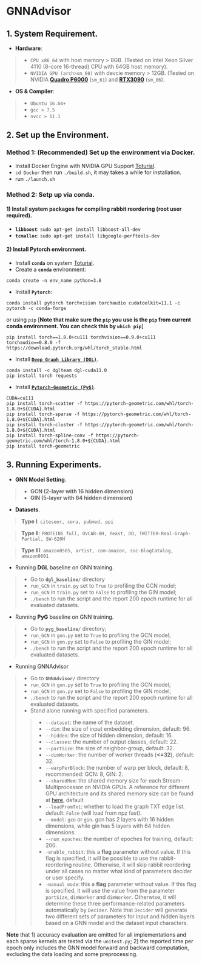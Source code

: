 # GNNAdvisor

## 1. System Requirement.
+ **Hardware**: 
> + `CPU x86_64` with host memory > 8GB. (Tested on Intel Xeon Silver 4110 (8-core 16-thread)  CPU  with 64GB host memory).
> + `NVIDIA GPU (arch>sm_60)` with devcie memory > 12GB. (Tested on NVIDIA [**Quadro P6000**](https://www.nvidia.com/content/dam/en-zz/Solutions/design-visualization/productspage/quadro/quadro-desktop/quadro-pascal-p6000-data-sheet-a4-nv-704590-r1.pdf) (`sm_61`) and [**RTX3090**](https://www.techpowerup.com/gpu-specs/geforce-rtx-3090.c3622) (`sm_86`).
+ **OS & Compiler**: 
> + `Ubuntu 16.04+`
> + `gcc > 7.5`
> + `nvcc > 11.1`

## 2. Set up the Environment. 
### Method 1: (**Recommended**) Set up the environment via Docker.
+ Install Docker Engine with NVIDIA GPU Support [Toturial](https://cnvrg.io/how-to-setup-docker-and-nvidia-docker-2-0-on-ubuntu-18-04/).
+ `cd Docker` then run `./build.sh`, it may takes a while for installation.
+ run `./launch.sh`

### Method 2: Setp up via conda.
#### 1) Install system packages for compiling rabbit reordering (root user required). 
+ **`libboost`**: `sudo apt-get install libboost-all-dev`
+ **`tcmalloc`**: `sudo apt-get install libgoogle-perftools-dev`

#### 2) Install Pytorch environment.
+ Install **`conda`** on system [Toturial](https://www.digitalocean.com/community/tutorials/how-to-install-anaconda-on-ubuntu-18-04-quickstart).
+ Create a **`conda`** environment: 
```
conda create -n env_name python=3.6
```
+ Install **`Pytorch`**: 
```
conda install pytorch torchvision torchaudio cudatoolkit=11.1 -c pytorch -c conda-forge
```
or using `pip` [**Note that make sure the `pip` you use is the `pip` from current conda environment. You can check this by `which pip`**]
```
pip install torch==1.8.0+cu111 torchvision==0.9.0+cu111 torchaudio==0.8.0 -f https://download.pytorch.org/whl/torch_stable.html
```
+ Install [**`Deep Graph Library (DGL)`**](https://github.com/dmlc/dgl).
```
conda install -c dglteam dgl-cuda11.0
pip install torch requests
```

+ Install [**`Pytorch-Geometric (PyG)`**](https://github.com/rusty1s/pytorch_geometric).
```
CUDA=cu111
pip install torch-scatter -f https://pytorch-geometric.com/whl/torch-1.8.0+${CUDA}.html
pip install torch-sparse -f https://pytorch-geometric.com/whl/torch-1.8.0+${CUDA}.html
pip install torch-cluster -f https://pytorch-geometric.com/whl/torch-1.8.0+${CUDA}.html
pip install torch-spline-conv -f https://pytorch-geometric.com/whl/torch-1.8.0+${CUDA}.html
pip install torch-geometric
```

## 3. Running Experiments.

+ **GNN Model Setting**.
> + **GCN (2-layer with 16 hidden dimension)**
> + **GIN (5-layer with 64 hidden dimension)**
+ **Datasets**.
> **Type I**:
> `citeseer, cora, pubmed, ppi`

> **Type II**:
> `PROTEINS_full, OVCAR-8H, Yeast, DD, TWITTER-Real-Graph-Partial, SW-620H`

> **Type III**:
>`amazon0505, artist, com-amazon, soc-BlogCatalog, amazon0601`

+ Running **DGL** baseline on GNN training.
> +  Go to **`dgl_baseline/`** directory
> + `run_GCN` in `train.py` set to `True` to profiling the GCN model;
> + `run_GCN` in `train.py` set to `False` to profiling the GIN model; 
> + `./bench` to run the script and the report 200 epoch runtime for all evaluated datasets. 

+ Running **PyG** baseline on GNN training.
> +  Go to **`pyg_baseline/`** directory;
> + `run_GCN` in `gnn.py` set to `True` to profiling the GCN model;
> + `run_GCN` in `gnn.py` set to `False` to profiling the GIN model; 
> + `./bench` to run the script and the report 200 epoch runtime for all evaluated datasets. 

+ Running GNNAdvisor 
> +  Go to **`GNNAdvisor/`** directory
> + `run_GCN` in `gnn.py` set to `True` to profiling the GCN model;
> + `run_GCN` in `gnn.py` set to `False` to profiling the GIN model; 
> + `./bench` to run the script and the report 200 epoch runtime for all evaluated datasets. 
> +  Stand alone running with specified parameters.
>> + `--dataset`: the name of the dataset.
>> + `--dim`: the size of input embedding dimension, default: 96.
>> + `--hidden`: the size of hidden dimension, default: 16.
>> + `--classes`: the number of output classes, default: 22.
>> + `--partSize`: the size of neighbor-group, default: 32. 
>> + `--dimWorker`: the number of worker threads (**<=32**), default: 32.
>> + `--warpPerBlock`: the number of warp per block, default: 8, recommended: GCN: 8, GIN: 2.
>> + `--sharedMem`: the shared memory size for each Stream-Multiprocessor on NVIDIA GPUs. A reference for different GPU architecture and its shared memory size can be found at [here](https://en.wikipedia.org/wiki/CUDA), default
>> + `--loadFromTxt`: whether to load the graph TXT edge list. default: `False` (will load from npz fast).
>> + `--model`: `gcn` or `gin`. gcn has 2 layers with 16 hidden dimensions, while gin has 5 layers with 64 hidden dimensions.
>> + `--num_epoches`: the number of epoches for training, default: 200.
>> + `-enable_rabbit`: this a **flag** parameter without value. If this flag is specified, it will be possible to use the rabbit-reordering routine. Otherwise, it will skip rabbit reordering under all cases no matter what kind of parameters decider or user specify.
>> + `-manual_mode`: this a **flag** parameter without value. If this flag is specified, it will use the value from the parameter `partSize`, `dimWorker` and `dimWorker`. Otherwise, it will determine these three performance-related parameters automatically by `Decider`. Note that `Decider` will generate two different sets of parameters for input and hidden layers based on a GNN model and the dataset input characters.

**Note** that 1) accuracy evaluation are omitted for all implementations and each sparse kernels are tested via the `unitest.py`; 2) the reported time per epoch only includes the GNN model forward and backward computation, excluding the data loading and some preprocessing. 